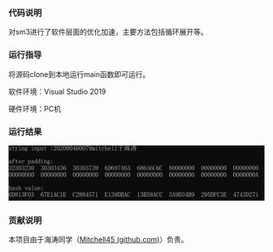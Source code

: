 ### 代码说明

对sm3进行了软件层面的优化加速，主要方法包括循环展开等。

### 运行指导

将源码clone到本地运行main函数即可运行。

软件环境：Visual Studio 2019

硬件环境：PC机

### 运行结果

![sm3_optimize运行结果.png](https://github.com/Mitchell45/repo-course/blob/main/images%20of%20outcome/sm3_optimize%E8%BF%90%E8%A1%8C%E7%BB%93%E6%9E%9C.png)

### 贡献说明

本项目由于海涛同学（[Mitchell45 (github.com)](https://github.com/Mitchell45)）负责。

